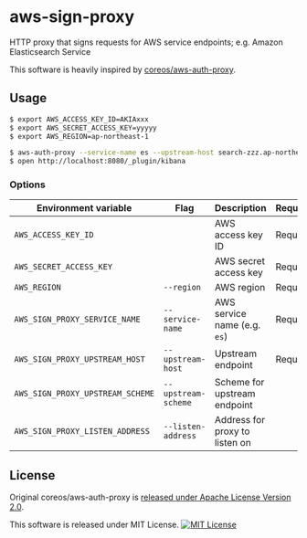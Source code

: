 # aws-sign-proxy

HTTP proxy that signs requests for AWS service endpoints; e.g. Amazon Elasticsearch Service

This software is heavily inspired by [coreos/aws-auth-proxy](https://github.com/coreos/aws-auth-proxy).

## Usage

```bash
$ export AWS_ACCESS_KEY_ID=AKIAxxx
$ export AWS_SECRET_ACCESS_KEY=yyyyy
$ export AWS_REGION=ap-northeast-1
```

```bash
$ aws-auth-proxy --service-name es --upstream-host search-zzz.ap-northeast-1.es.amazonaws.com
$ open http://localhost:8080/_plugin/kibana
```

### Options

|Environment variable|Flag|Description|Required|Default|
|---|---|---|---|---|
|`AWS_ACCESS_KEY_ID`| |AWS access key ID|Required| |
|`AWS_SECRET_ACCESS_KEY`| |AWS secret access key|Required| |
|`AWS_REGION`|`--region`|AWS region|Required| |
|`AWS_SIGN_PROXY_SERVICE_NAME`|`--service-name`|AWS service name (e.g. `es`)|Required| |
|`AWS_SIGN_PROXY_UPSTREAM_HOST`|`--upstream-host`|Upstream endpoint|Required| |
|`AWS_SIGN_PROXY_UPSTREAM_SCHEME`|`--upstream-scheme`|Scheme for upstream endpoint| |`https`|
|`AWS_SIGN_PROXY_LISTEN_ADDRESS`|`--listen-address`|Address for proxy to listen on| |`:8080`|

## License

Original coreos/aws-auth-proxy is [released under Apache License Version 2.0](https://github.com/coreos/aws-auth-proxy/blob/9713146600f3aba055a5bfaf477af2a81dec272e/LICENSE).

This software is released under MIT License. [![MIT License](http://img.shields.io/badge/license-MIT-blue.svg?style=flat)](LICENSE)

